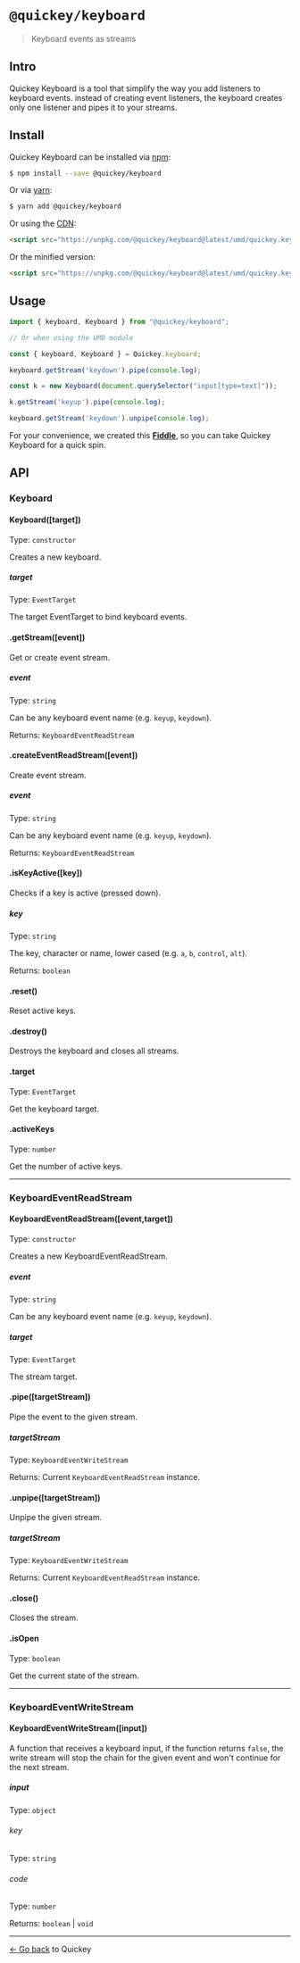 # `@quickey/keyboard`

> Keyboard events as streams

## Intro

Quickey Keyboard is a tool that simplify the way you add listeners to keyboard events. instead of creating event listeners, the keyboard creates only one listener and pipes it to your streams.

## Install

Quickey Keyboard can be installed via [npm](https://www.npmjs.com):
```sh
$ npm install --save @quickey/keyboard
```

Or via [yarn](https://yarnpkg.com):
```sh
$ yarn add @quickey/keyboard
```

Or using the [CDN](https://unpkg.com):

```html
<script src="https://unpkg.com/@quickey/keyboard@latest/umd/quickey.keyboard.js"></script>
```
Or the minified version:
```html
<script src="https://unpkg.com/@quickey/keyboard@latest/umd/quickey.keyboard.min.js"></script>
```

## Usage

```javascript
import { keyboard, Keyboard } from "@quickey/keyboard";

// Or when using the UMD module

const { keyboard, Keyboard } = Quickey.keyboard;

keyboard.getStream('keydown').pipe(console.log);

const k = new Keyboard(document.querySelector("input[type=text]"));

k.getStream('keyup').pipe(console.log);

keyboard.getStream('keydown').unpipe(console.log);
```

For your convenience, we created this [**Fiddle**](http://jsfiddle.net/udidu/y2vm67wj/11/), so you can take Quickey Keyboard for a quick spin.

## API

### Keyboard

#### Keyboard([target])

Type: `constructor`

Creates a new keyboard.

##### target

Type: `EventTarget`

The target EventTarget to bind keyboard events.

#### .getStream([event])

Get or create event stream.

##### event

Type: `string`

Can be any keyboard event name (e.g. `keyup`, `keydown`).

Returns: `KeyboardEventReadStream`

#### .createEventReadStream([event])

Create event stream.

##### event

Type: `string`

Can be any keyboard event name (e.g. `keyup`, `keydown`).

Returns: `KeyboardEventReadStream`

#### .isKeyActive([key])

Checks if a key is active (pressed down).

##### key

Type: `string`

The key, character or name, lower cased (e.g. `a`, `b`, `control`, `alt`).

Returns: `boolean`

#### .reset()

Reset active keys.

#### .destroy()

Destroys the keyboard and closes all streams.

#### .target

Type: `EventTarget`

Get the keyboard target.

#### .activeKeys

Type: `number`

Get the number of active keys.

---

### KeyboardEventReadStream

#### KeyboardEventReadStream([event,target])

Type: `constructor`

Creates a new KeyboardEventReadStream.

##### event

Type: `string`

Can be any keyboard event name (e.g. `keyup`, `keydown`).

##### target

Type: `EventTarget`

The stream target.

#### .pipe([targetStream])

Pipe the event to the given stream.

##### targetStream

Type: `KeyboardEventWriteStream`

Returns: Current `KeyboardEventReadStream` instance.

#### .unpipe([targetStream])

Unpipe the given stream.

##### targetStream

Type: `KeyboardEventWriteStream`

Returns: Current `KeyboardEventReadStream` instance.

#### .close()

Closes the stream.

#### .isOpen

Type: `boolean`

Get the current state of the stream.

---

### KeyboardEventWriteStream

#### KeyboardEventWriteStream([input])

A function that receives a keyboard input, if the function returns
`false`, the write stream will stop the chain for the given event and won't
continue for the next stream.

##### input

Type: `object`

###### key

Type: `string`

###### code

Type: `number`

Returns: `boolean` | `void`

---
[&larr; Go back](/README.md) to Quickey